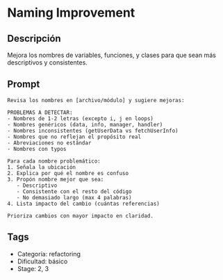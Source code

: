 # Naming Improvement

## Descripción
Mejora los nombres de variables, funciones, y clases para que sean más descriptivos y consistentes.

## Prompt
```
Revisa los nombres en [archivo/módulo] y sugiere mejoras:

PROBLEMAS A DETECTAR:
- Nombres de 1-2 letras (excepto i, j en loops)
- Nombres genéricos (data, info, manager, handler)
- Nombres inconsistentes (getUserData vs fetchUserInfo)
- Nombres que no reflejan el propósito real
- Abreviaciones no estándar
- Nombres con typos

Para cada nombre problemático:
1. Señala la ubicación
2. Explica por qué el nombre es confuso
3. Propón nombre mejor que sea:
   - Descriptivo
   - Consistente con el resto del código
   - No demasiado largo (max 4 palabras)
4. Lista impacto del cambio (cuántas referencias)

Prioriza cambios con mayor impacto en claridad.
```

## Tags
- Categoría: refactoring
- Dificultad: básico
- Stage: 2, 3
